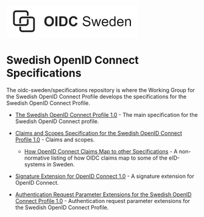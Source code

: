 ![Logo](img/oidc-logo.png)

# Swedish OpenID Connect Specifications

The oidc-sweden/specifications repository is where the Working Group for the Swedish OpenID Connect Profile develops the specifications for the Swedish OpenID Connect Profile.


* [The Swedish OpenID Connect Profile 1.0](swedish-oidc-profile.md) - The main specification for the Swedish OpenID Connect profile.

* [Claims and Scopes Specification for the Swedish OpenID Connect Profile 1.0](swedish-oidc-claims-specification.md) - Claims and scopes.

  * [How OpenID Connect Claims Map to other Specifications](claim-mappings-to-other-specs.md) - A non-normative listing of how OIDC claims map to some of the eID-systems in Sweden.

* [Signature Extension for OpenID Connect 1.0](oidc-signature-extension.md) - A signature extension for OpenID Connect.

* [Authentication Request Parameter Extensions for the Swedish OpenID Connect Profile 1.0](request-parameter-extensions.md) - Authentication request parameter extensions for the Swedish
OpenID Connect Profile.




